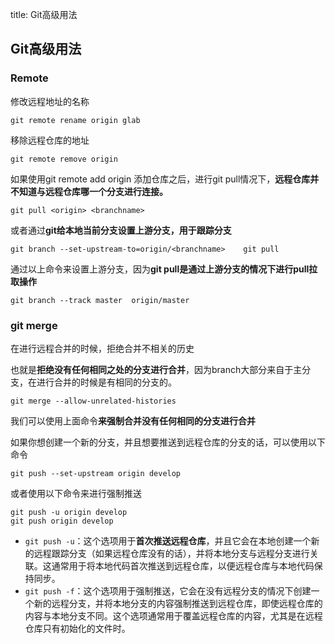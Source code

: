 title: Git高级用法

## Git高级用法

### Remote

修改远程地址的名称

```shell
git remote rename origin glab
```

移除远程仓库的地址

```shell
git remote remove origin 
```

如果使用git remote  add origin 添加仓库之后，进行git pull情况下，**远程仓库并不知道与远程仓库哪一个分支进行连接。**

```shell
git pull <origin> <branchname>
```

 或者通过**git给本地当前分支设置上游分支，用于跟踪分支**

```shell
git branch --set-upstream-to=origin/<branchname>    git pull
```

通过以上命令来设置上游分支，因为**git pull是通过上游分支的情况下进行pull拉取操作**

```shell
git branch --track master  origin/master
```

### git merge  

在进行远程合并的时候，拒绝合并不相关的历史

也就是**拒绝没有任何相同之处的分支进行合并**，因为branch大部分来自于主分支，在进行合并的时候是有相同的分支的。

```shell
git merge --allow-unrelated-histories
```

我们可以使用上面命令**来强制合并没有任何相同的分支进行合并**

如果你想创建一个新的分支，并且想要推送到远程仓库的分支的话，可以使用以下命令 

```shell
git push --set-upstream origin develop
```

或者使用以下命令来进行强制推送

```shell
git push -u origin develop
git push origin develop
```

- `git push -u`：这个选项用于**首次推送远程仓库**，并且它会在本地创建一个新的远程跟踪分支（如果远程仓库没有的话），并将本地分支与远程分支进行关联。这通常用于将本地代码首次推送到远程仓库，以便远程仓库与本地代码保持同步。
- `git push -f`：这个选项用于强制推送，它会在没有远程分支的情况下创建一个新的远程分支，并将本地分支的内容强制推送到远程仓库，即使远程仓库的内容与本地分支不同。这个选项通常用于覆盖远程仓库的内容，尤其是在远程仓库只有初始化的文件时。